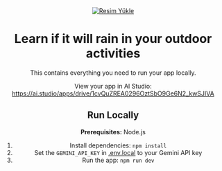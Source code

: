 <div align="center">
<a href="https://hizliresim.com/1tvv9n2"><img src="https://i.hizliresim.com/1tvv9n2.png" alt="Resim Yükle"></a>

# Learn if it will rain in your outdoor activities

This contains everything you need to run your app locally.

View your app in AI Studio: https://ai.studio/apps/drive/1cvQuZREA0296OztSbO9Ge6N2_kwSJIVA

## Run Locally

**Prerequisites:**  Node.js


1. Install dependencies:
   `npm install`
2. Set the `GEMINI_API_KEY` in [.env.local](.env.local) to your Gemini API key
3. Run the app:
   `npm run dev`
